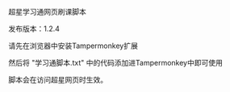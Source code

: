 超星学习通网页刷课脚本


发布版本：1.2.4

请先在浏览器中安装Tampermonkey扩展

然后将 "学习通脚本.txt" 中的代码添加进Tampermonkey中即可使用

脚本会在访问超星网页时生效。